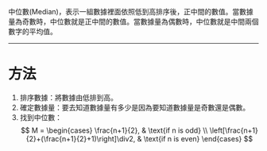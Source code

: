 中位數(Median)，表示一組數據裡面依照低到高排序後，正中間的數值。當數據量為奇數時，中位數就是正中間的數值。當數據量為偶數時，中位數就是中間兩個數字的平均值。
- - -
# 方法
1. 排序數據：將數據由低排到高。
2. 確定數據量：要去知道數據量有多少是因為要知道數據量是奇數還是偶數。
3. 找到中位數：
$$
M =
\begin{cases}
    \frac{n+1}{2}, & \text{if n is odd} \\
    \left[\frac{n+1}{2}+(\frac{n+1}{2}+1)\right]\div2, & \text{if n is even}
\end{cases}
$$
